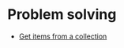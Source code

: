 # Problem solving

- [Get items from a collection](/aeria-ui/problem-solving/get-items-from-a-collection)
